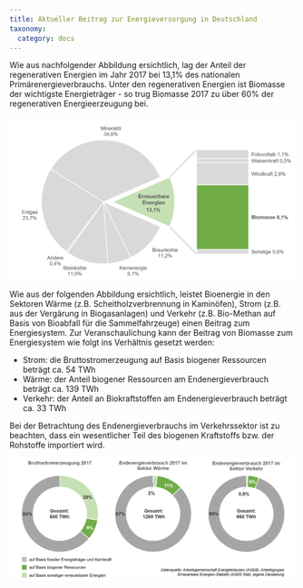 ```yaml
---
title: Aktueller Beitrag zur Energieversorgung in Deutschland
taxonomy:
  category: docs
---
```


Wie aus nachfolgender Abbildung ersichtlich, lag der Anteil der regenerativen Energien im Jahr 2017 bei 13,1% des nationalen Primärenergieverbrauchs. Unter den regenerativen Energien ist Biomasse der wichtigste Energieträger - so trug Biomasse 2017 zu über 60% der regenerativen Energieerzeugung bei. 

![](Skript_DBFZ_Primaerenergieverbrauch_2017.png?lightbox=800&resize=500&classes=caption "Primärenergieverbrauch in Deutschland 2017 nach Energieträgern. Quelle: Arbeitsgemeinschaft Energiebilanzen, Arbeitsgruppe Erneuerbare Energien-Statistik, 2018, eigene Darstellung")

Wie aus der folgenden Abbildung ersichtlich, leistet Bioenergie in den Sektoren Wärme (z.B. Scheitholzverbrennung in Kaminöfen), Strom (z.B. aus der Vergärung in Biogasanlagen) und Verkehr (z.B. Bio-Methan auf Basis von Bioabfall für die Sammelfahrzeuge) einen Beitrag zum Energiesystem. Zur Veranschaulichung kann der Beitrag von Biomasse zum Energiesystem wie folgt ins Verhältnis gesetzt werden:

- Strom: die Bruttostromerzeugung auf Basis biogener Ressourcen beträgt ca. 54 TWh
- Wärme: der Anteil biogener Ressourcen am Endenergieverbrauch beträgt ca. 139 TWh
- Verkehr: der Anteil an Biokraftstoffen am Endenergieverbrauch beträgt ca. 33 TWh 

Bei der Betrachtung des Endenergieverbrauchs im Verkehrssektor ist zu beachten, dass ein wesentlicher Teil des biogenen Kraftstoffs bzw. der Rohstoffe importiert wird.

![](Skript_DBFZ_Sektoren_2017.png?lightbox=800&resize=600&classes=caption "Bruttostromerzeugung und Endenergieverbrauch in den Sektoren Wärme und Verkehr im Jahr 2017 in Deutschland. Quelle: Arbeitsgemeinschaft Energiebilanzen, Arbeitsgruppe Erneuerbare Energien Statistik 2018")
